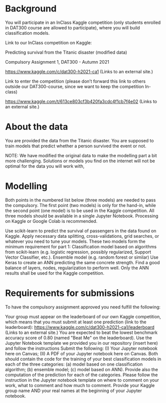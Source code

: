 # Background
You will participate in an InClass Kaggle competition (only students enrolled in DAT300 course are allowed to participate), where you will build classification models.

 

Link to our InClass competition on Kaggle: 

Predicting survival from the Titanic disaster (modified data)

Compulsory Assignment 1, DAT300 - Autumn 2021

https://www.kaggle.com/c/dat300-h2021-ca1 (Links to an external site.)

 

Link to enter the competition (please don’t forward this link to others outside our DAT300-course, since we want to keep the competition In-class)

https://www.kaggle.com/t/613ce803cf3b420fa3cdc4f1cb7f4e02 (Links to an external site.) 

 

# About the data
You are provided the data from the Titanic disaster. You are supposed to train models that predict whether a person survived the event or not. 

NOTE: We have modified the original data to make the modelling part a bit more challenging. Solutions or models you find on the internet will not be optimal for the data you will work with,

 

# Modelling
Both points in the numbered list below (three models) are needed to pass the compulsory. The first point (two models) is only for the hand-in, while the second point (one model) is to be used in the Kaggle competition. All three models should be available in a single Jupyter Notebook. Processing on Kaggle or Google Colab is recommended.

Use scikit-learn to predict the survival of passengers in the data found on Kaggle. Apply necessary data splitting, cross-validations, grid searches, or whatever you need to tune your models. These two models form the minimum requirement for part 1:
Classification model based on algorithms from scikit-learn (e.g. logistic regression, possibly regularized, Support Vector Classifier, etc.).
Ensemble model (e.g. random forest or similar)
Use Keras to create an ANN predicting the same concrete strength. Find a good balance of layers, nodes, regularization to perform well. Only the ANN results shall be used for the Kaggle competition.
 

# Requirements for submissions
To have the compulsory assignment approved you need fulfill the following:

Your group must appear on the leaderboard of our own Kaggle competition, which means that you must submit at least one prediction (link to the leaderboard): https://www.kaggle.com/c/dat300-h2021-ca1/leaderboard (Links to an external site.)
You are expected to beat the lowest benchmark accuracy score of 0.80 (named "Beat Me" on the leaderboard).
Use the Jupyter Notebook template we provided you in our repository (insert here) and follow the instructions
Submit the following: (I) Your Jupyter notebook here on Canvas; (II) A PDF of your Jupyter notebook here on Canvas. Both should contain the code for the training of your best classification models in each of the three categories: (a) model based on one classification algorithm; (b) ensemble model; (c) model based on ANN). Provide also the computation of the prediction for each of the categories. Please follow the instruction in the Jupyter notebook template on where to comment on your work, what to comment and how much to comment.
Provide your Kaggle group name AND your real names at the beginning of your Jupyter notebook.
